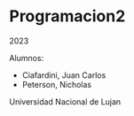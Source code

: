 # Programacion2

2023

Alumnos: 
<Ul>
    <li>Ciafardini, Juan Carlos</li>
    <li>Peterson, Nicholas</li>
</Ul>

Universidad Nacional de Lujan
